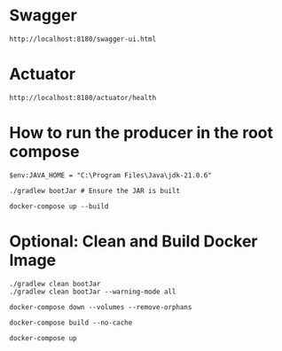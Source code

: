 # Swagger

```shell
http://localhost:8180/swagger-ui.html
```

# Actuator 
```shell
http://localhost:8180/actuator/health
```

# How to run the producer in the root compose

```shell
$env:JAVA_HOME = "C:\Program Files\Java\jdk-21.0.6"
```

```shell
./gradlew bootJar # Ensure the JAR is built
```

```shell
docker-compose up --build
```

# Optional: Clean and Build Docker Image

```shell
./gradlew clean bootJar
./gradlew clean bootJar --warning-mode all
```

```shell
docker-compose down --volumes --remove-orphans
```

```shell
docker-compose build --no-cache
```

```shell
docker-compose up
```